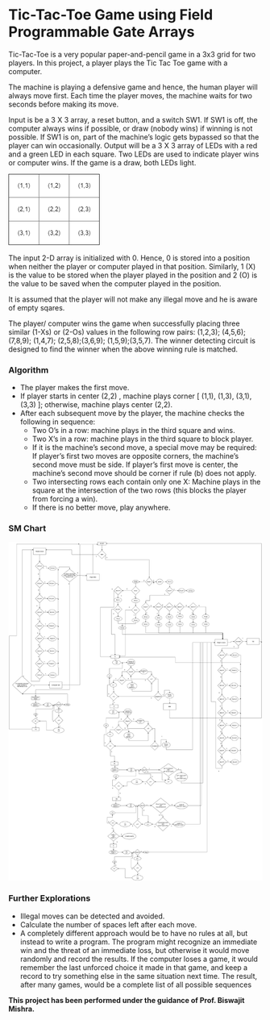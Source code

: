 # Tic-Tac-Toe Game using Field Programmable Gate Arrays
Tic-Tac-Toe is a very popular paper-and-pencil game in a 3x3 grid for two players. In this project, a
player plays the Tic Tac Toe game with a computer.

The machine is playing a defensive game and hence, the human player will always move first. Each
time the player moves, the machine waits for two seconds before making its move.

Input is be a 3 X 3 array, a reset button, and a switch SW1. If SW1 is off, the computer always wins
if possible, or draw (nobody wins) if winning is not possible. If SW1 is on, part of the machine’s logic
gets bypassed so that the player can win occasionally. Output will be a 3 X 3 array of LEDs with a
red and a green LED in each square. Two LEDs are used to indicate player wins or computer wins.
If the game is a draw, both LEDs light.

![TTT grid](/ttt.png)

The input 2-D array is initialized with 0. Hence, 0 is stored into a position when neither the player
or computer played in that position. Similarly, 1 (X) is the value to be stored when the player played
in the position and 2 (O) is the value to be saved when the computer played in the position.

It is assumed that the player will not make any illegal move and he is aware of empty sqares.

The player/ computer wins the game when successfully placing three similar (1-Xs) or (2-Os) values
in the following row pairs: (1,2,3); (4,5,6);(7,8,9); (1,4,7); (2,5,8);(3,6,9); (1,5,9);(3,5,7). The winner
detecting circuit is designed to find the winner when the above winning rule is matched.

### Algorithm

* The player makes the first move.
* If player starts in center (2,2) , machine plays corner [ (1,1), (1,3), (3,1), (3,3) ]; otherwise,
machine plays center (2,2).
* After each subsequent move by the player, the machine checks the following in sequence:
    * Two O’s in a row: machine plays in the third square and wins.
    * Two X’s in a row: machine plays in the third square to block player.
    * If it is the machine’s second move, a special move may be required: If player’s first two
moves are opposite corners, the machine’s second move must be side. If player’s first move
is center, the machine’s second move should be corner if rule (b) does not apply.
    * Two intersecting rows each contain only one X: Machine plays in the square at the intersection of the two rows (this blocks the player from forcing a win).
    * If there is no better move, play anywhere.
  
### SM Chart
 
 ![smchart](/smc.png)
    
### Further Explorations
 
 * Illegal moves can be detected and avoided.
 * Calculate the number of spaces left after each move.
 * A completely different approach would be to have no rules at all, but instead to write a program.
The program might recognize an immediate win and the threat of an immediate loss, but otherwise it would move randomly and record the results. If the computer loses a game, it would
remember the last unforced choice it made in that game, and keep a record to try something
else in the same situation next time. The result, after many games, would be a complete list of
all possible sequences


**This project has been performed under the guidance of Prof. Biswajit Mishra.**
